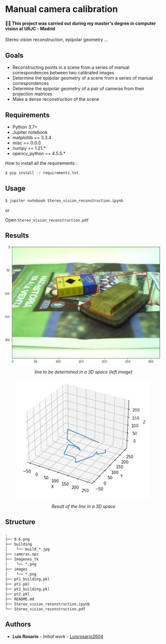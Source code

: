 # Manual camera calibration

#### 👨‍🎓 This project was carried out during my master's degree in computer vision at URJC - Madrid

Stereo vision reconstruction, epipolar geometry ...

## Goals

- Reconstructing points in a scene from a series of manual correspondences between two calibrated images
- Determine the epipolar geometry of a scene from a series of manual correspondences
- Determine the epipolar geometry of a pair of cameras from their projection matrices
- Make a dense reconstruction of the scene

## Requirements

* Python 3.7+
* Jupiter notebook
* matplotlib == 3.3.4
* misc == 0.0.0
* numpy == 1.21.*
* opencv_python == 4.5.5.*

How to install all the requirements :
```bash
$ pip install -r requirements.txt
```

## Usage

```bash
$ jupiter notebook Stereo_vision_reconstruction.ipynb
```

or

Open ```Stereo_vision_reconstruction.pdf```

## Results

<p align="center">
  <img src="./images/result.png">
</p>
<p align="center">
  <i>line to be determined in a 3D space (left image)</i>
</p>

<p align="center">
  <img src="./images/result1.png">
</p>
<p align="center">
  <i>Result of the line in a 3D space</i>
</p>

## Structure

    .
    ├── 9.6.png
    ├── building
    │    └── build_*.jpg
    ├── cameras.npz
    ├── Imagenes_tk
    │    └── *.png
    ├── images
    │    └── *.png
    ├── pt1_building.pkl
    ├── pt1.pkl
    ├── pt2_building.pkl
    ├── pt2.pkl
    ├── README.md
    ├── Stereo_vision_reconstruction.ipynb
    └── Stereo_vision_reconstruction.pdf

## Authors

* **Luis Rosario** - *Initial work* - [Luisrosario2604](https://github.com/Luisrosario2604)
